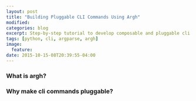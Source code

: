 ```yaml
---
layout: post
title: "Building Pluggable CLI Commands Using Argh"
modified:
categories: blog
excerpt: Step-by-step tutorial to develop composable and pluggable cli using argh python module
tags: [python, cli, argparse, argh]
image:
  feature:
date: 2015-10-15-08T20:39:55-04:00
---
```


### What is argh?

### Why make cli commands pluggable?

